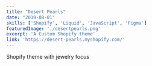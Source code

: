 ```yaml
---
title: "Desert Pearls"
date: "2019-08-01"
skills: ['Shopify', 'Liquid', 'JavaScript', 'Figma']
featuredImage: './desertpearls.png'
excerpt: 'A Custom Shopify theme'
link: 'https://desert-pearls.myshopify.com/'
---
```


Shopify theme with jewelry focus